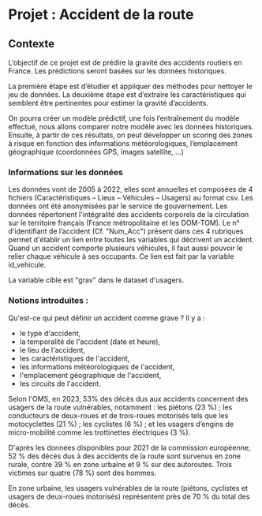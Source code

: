 Projet : Accident de la route
==============

## Contexte

L’objectif de ce projet est de prédire la gravité des accidents routiers en France. Les prédictions seront basées sur les données historiques.

La première étape est d’étudier et appliquer des méthodes pour nettoyer le jeu de données. 
La deuxième étape est d’extraire les caractéristiques qui semblent être pertinentes pour estimer la gravité d’accidents.

On pourra créer un modèle prédictif, une fois l’entraînement du modèle effectué, nous allons comparer notre modèle avec les données historiques. 
Ensuite, à partir de ces résultats, on peut développer un scoring des zones à risque en fonction des informations météorologiques, l’emplacement géographique (coordonnées GPS, images satellite, …)

### Informations sur les données

Les données vont de 2005 à 2022, elles sont annuelles et composées de 4 fichiers (Caractéristiques – Lieux – Véhicules – Usagers) au format csv. Les données ont été anonymisées par le service de gouvernement. 
Les données répertorient l'intégralité des accidents corporels de la circulation sur le territoire français (France métropolitaine et les DOM-TOM).
Le n° d'identifiant de l’accident (Cf. "Num_Acc") présent dans ces 4 rubriques permet d'établir un lien entre toutes les variables qui décrivent un accident.\
Quand un accident comporte plusieurs véhicules, il faut aussi pouvoir le relier chaque véhicule à ses occupants. Ce lien est fait par la variable id_vehicule.


La variable cible est "grav" dans le dataset d'usagers.


### Notions introduites :
Qu'est-ce qui peut définir un accident comme grave ? 
Il y a :
- le type d'accident,
- la temporalité de l'accident (date et heure),
- le lieu de l'accident,
- les caractéristiques de l'accident,
- les informations météorologiques de l'accident,
- l'emplacement géographique de l'accident, 
- les circuits de l'accident.

Selon l'OMS, en 2023, 53% des décès dus aux accidents concernent des usagers de la route vulnérables, notamment : les piétons (23 %) ; les conducteurs de deux-roues et de trois-roues motorisés tels que les motocyclettes (21 %) ; les cyclistes (6 %) ; et les usagers d’engins de micro-mobilité comme les trottinettes électriques (3 %).

D'après les données disponibles pour 2021 de la commission européenne, 52 % des décès dus à des accidents de la route sont survenus en zone rurale, contre 39 % en zone urbaine et 9 % sur des autoroutes. Trois victimes sur quatre (78 %) sont des hommes.

En zone urbaine, les usagers vulnérables de la route (piétons, cyclistes et usagers de deux-roues motorisés) représentent près de 70 % du total des décès.
